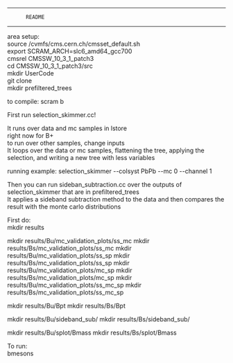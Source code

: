 ****************************
          README
****************************

area setup:  
source /cvmfs/cms.cern.ch/cmsset_default.sh  
export SCRAM_ARCH=slc6_amd64_gcc700  
cmsrel CMSSW_10_3_1_patch3  
cd CMSSW_10_3_1_patch3/src  
mkdir UserCode  
git clone <repo>  
mkdir prefiltered_trees  

to compile: scram b  

First run selection_skimmer.cc!  

It runs over data and mc samples in lstore  
right now for B+  
to run over other samples, change inputs  
It loops over the data or mc samples, flattening the tree, applying the selection, and writing a new tree with less variables  

running example: selection_skimmer --colsyst PbPb --mc 0 --channel 1  

Then you can run sideban_subtraction.cc over the outputs of selection_skimmer that are in prefiltered_trees  
It applies a sideband subtraction method to the data and then compares the result with the monte carlo distributions  

First do:  
mkdir results

mkdir results/Bu/mc_validation_plots/ss_mc
mkdir results/Bs/mc_validation_plots/ss_mc
mkdir results/Bu/mc_validation_plots/ss_sp
mkdir results/Bs/mc_validation_plots/ss_sp
mkdir results/Bu/mc_validation_plots/mc_sp
mkdir results/Bs/mc_validation_plots/mc_sp
mkdir results/Bu/mc_validation_plots/ss_mc_sp
mkdir results/Bs/mc_validation_plots/ss_mc_sp

mkdir results/Bu/Bpt
mkdir results/Bs/Bpt

mkdir results/Bu/sideband_sub/
mkdir results/Bs/sideband_sub/

mkdir results/Bu/splot/Bmass
mkdir results/Bs/splot/Bmass


To run:  
bmesons 
